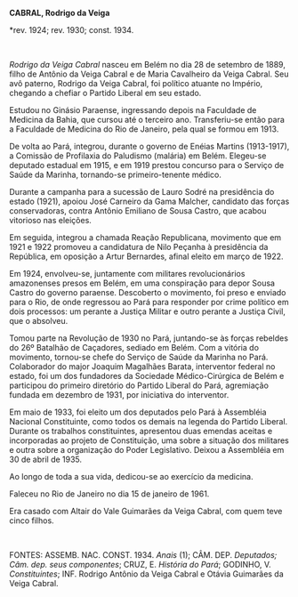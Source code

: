 **CABRAL, Rodrigo da Veiga**

\*rev. 1924; rev. 1930; const. 1934.

 

*Rodrigo da Veiga Cabral* nasceu em Belém no dia 28 de setembro de 1889,
filho de Antônio da Veiga Cabral e de Maria Cavalheiro da Veiga Cabral.
Seu avô paterno, Rodrigo da Veiga Cabral, foi político atuante no
Império, chegando a chefiar o Partido Liberal em seu estado.

Estudou no Ginásio Paraense, ingressando depois na Faculdade de Medicina
da Bahia, que cursou até o terceiro ano. Transferiu-se então para a
Faculdade de Medicina do Rio de Janeiro, pela qual se formou em 1913.

De volta ao Pará, integrou, durante o governo de Enéias Martins
(1913-1917), a Comissão de Profilaxia do Paludismo (malária) em Belém.
Elegeu-se deputado estadual em 1915, e em 1919 prestou concurso para o
Serviço de Saúde da Marinha, tornando-se primeiro-tenente médico.

Durante a campanha para a sucessão de Lauro Sodré na presidência do
estado (1921), apoiou José Carneiro da Gama Malcher, candidato das
forças conservadoras, contra Antônio Emiliano de Sousa Castro, que
acabou vitorioso nas eleições.

Em seguida, integrou a chamada Reação Republicana, movimento que em 1921
e 1922 promoveu a candidatura de Nilo Peçanha à presidência da
República, em oposição a Artur Bernardes, afinal eleito em março de
1922.

Em 1924, envolveu-se, juntamente com militares revolucionários
amazonenses presos em Belém, em uma conspiração para depor Sousa Castro
do governo paraense. Descoberto o movimento, foi preso e enviado para o
Rio, de onde regressou ao Pará para responder por crime político em dois
processos: um perante a Justiça Militar e outro perante a Justiça Civil,
que o absolveu.

Tomou parte na Revolução de 1930 no Pará, juntando-se às forças rebeldes
do 26º Batalhão de Caçadores, sediado em Belém. Com a vitória do
movimento, tornou-se chefe do Serviço de Saúde da Marinha no Pará.
Colaborador do major Joaquim Magalhães Barata, interventor federal no
estado, foi um dos fundadores da Sociedade Médico-Cirúrgica de Belém e
participou do primeiro diretório do Partido Liberal do Pará, agremiação
fundada em dezembro de 1931, por iniciativa do interventor.

Em maio de 1933, foi eleito um dos deputados pelo Pará à Assembléia
Nacional Constituinte, como todos os demais na legenda do Partido
Liberal. Durante os trabalhos constituintes, apresentou duas emendas
aceitas e incorporadas ao projeto de Constituição, uma sobre a situação
dos militares e outra sobre a organização do Poder Legislativo. Deixou a
Assembléia em 30 de abril de 1935.

Ao longo de toda a sua vida, dedicou-se ao exercício da medicina.

Faleceu no Rio de Janeiro no dia 15 de janeiro de 1961.

Era casado com Altair do Vale Guimarães da Veiga Cabral, com quem teve
cinco filhos.

 

FONTES: ASSEMB. NAC. CONST. 1934. *Anais* (1); CÂM. DEP. *Deputados;
Câm. dep. seus componentes*; CRUZ, E. *História do Pará*; GODINHO, V.
*Constituintes*; INF. Rodrigo Antônio da Veiga Cabral e Otávia Guimarães
da Veiga Cabral.

 
